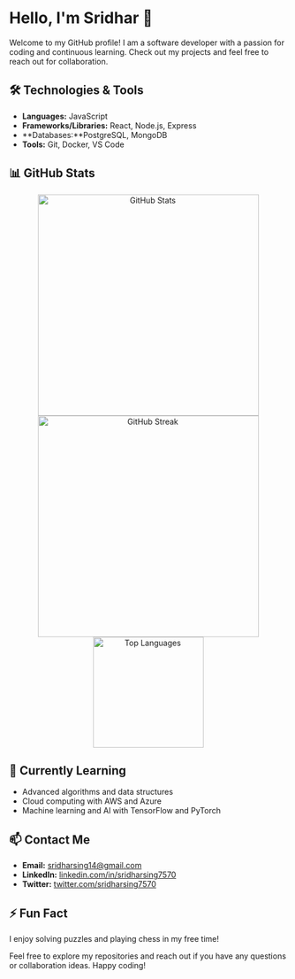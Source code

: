 # Hello, I'm Sridhar 🚀

Welcome to my GitHub profile! I am a software developer with a passion for coding and continuous learning. Check out my projects and feel free to reach out for collaboration.

## 🛠️ Technologies & Tools
- **Languages:** JavaScript
- **Frameworks/Libraries:** React, Node.js, Express
- **Databases:**PostgreSQL, MongoDB
- **Tools:** Git, Docker, VS Code

## 📊 GitHub Stats
<div align="center">
  <img src="https://github-readme-stats.vercel.app/api?username=Sridharsing7570&show_icons=true&theme=dark" alt="GitHub Stats" width="400" />
  <a href="https://git.io/streak-stats">
    <img src="https://streak-stats.demolab.com?user=Sridharsing7570&theme=dark" alt="GitHub Streak" width="400" />
  </a>
  <img src="https://github-readme-stats.vercel.app/api/top-langs/?username=Sridharsing7570&layout=compact&theme=dark" alt="Top Languages" width="200" />
</div>

## 🌱 Currently Learning
- Advanced algorithms and data structures
- Cloud computing with AWS and Azure
- Machine learning and AI with TensorFlow and PyTorch

## 📫 Contact Me
- **Email:** sridharsing14@gmail.com
- **LinkedIn:** [linkedin.com/in/sridharsing7570](https://www.linkedin.com/in/sridhar-sing-4b7b8a244/)
- **Twitter:** [twitter.com/sridharsing7570](https://twitter.com/sridharsing7570)

## ⚡ Fun Fact
I enjoy solving puzzles and playing chess in my free time!

Feel free to explore my repositories and reach out if you have any questions or collaboration ideas. Happy coding!

